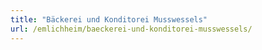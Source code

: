 ```yaml
---
title: "Bäckerei und Konditorei Musswessels"
url: /emlichheim/baeckerei-und-konditorei-musswessels/
---
```


